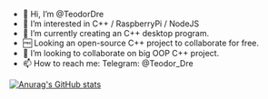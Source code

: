 - 👋 Hi, I’m @TeodorDre
- 👀 I’m interested in C++ / RaspberryPi / NodeJS
- 🌱 I’m currently creating an C++ desktop program.
- 🆓 Looking an open-source C++ project to collaborate for free.
- 💞️ I’m looking to collaborate on big OOP C++ project.
- 📫 How to reach me: Telegram: @Teodor_Dre

[![Anurag's GitHub stats](https://github-readme-stats.vercel.app/api?username=TeodorDre)](https://github.com/anuraghazra/github-readme-stats)
